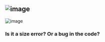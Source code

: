 ## ![image](https://github.com/user-attachments/assets/30c1cede-d9e8-49cd-b342-3b5cabdd516e)


![image](https://github.com/user-attachments/assets/20993d83-d226-40b5-81eb-40440aa662fc)


### Is it a size error? Or a bug in the code?
